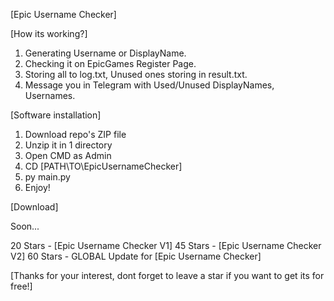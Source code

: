 [Epic Username Checker]

[How its working?]
1. Generating Username or DisplayName.
2. Checking it on EpicGames Register Page.
3. Storing all to log.txt, Unused ones storing in result.txt.
4. Message you in Telegram with Used/Unused DisplayNames, Usernames.

[Software installation]
1. Download repo's ZIP file
2. Unzip it in 1 directory
3. Open CMD as Admin
4. CD [PATH\TO\EpicUsernameChecker]
5. py main.py
6. Enjoy!

[Download]

Soon...

20 Stars - [Epic Username Checker V1]
45 Stars - [Epic Username Checker V2]
60 Stars - GLOBAL Update for [Epic Username Checker]

[Thanks for your interest, dont forget to leave a star if you want to get its for free!]
